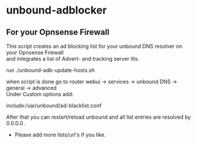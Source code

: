 # unbound-adblocker

## For your Opnsense Firewall

This script creates an ad blocking list for your unbound DNS resolver on your Opnsense Firewall<br>
and integrates a list of Advert- and tracking server lits.

run ./unbound-adb-update-hosts.sh

when script is done go to router webui -> services -> unbound DNS -> general -> advanced<br>
Under Custom options add:

include:/var/unbound/ad-blacklist.conf

After that you can restart/reload unbound and all list entries are resolved by 0.0.0.0 .

- Please add more lists/url's if you like. 
